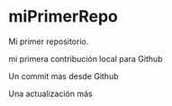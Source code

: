 # miPrimerRepo
Mi primer repositorio. 


mi primera contribución local para Github

Un commit mas desde Github

Una actualización más 
